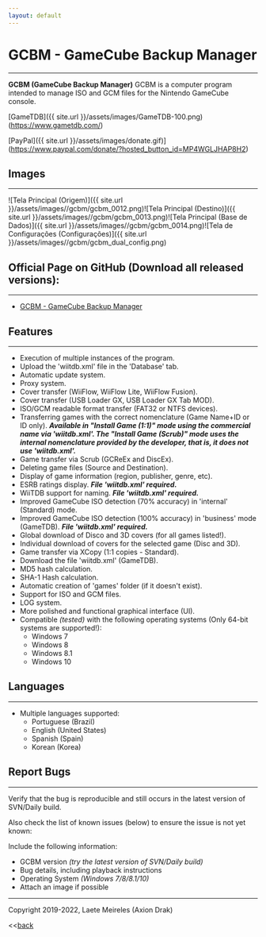 ```yaml
---
layout: default
---
```


# GCBM - GameCube Backup Manager
* * *
**GCBM (GameCube Backup Manager)** GCBM is a computer program intended to manage ISO and GCM files for the Nintendo GameCube console.

[GameTDB]({{ site.url }}/assets/images/GameTDB-100.png)(https://www.gametdb.com/)

[PayPal]({{ site.url }}/assets/images/donate.gif)](https://www.paypal.com/donate/?hosted_button_id=MP4WGLJHAP8H2)

## Images
* * *
![Tela Principal (Origem)]({{ site.url }}/assets/images//gcbm/gcbm_0012.png)![Tela Principal (Destino)]({{ site.url }}/assets/images//gcbm/gcbm_0013.png)![Tela Principal (Base de Dados)]({{ site.url }}/assets/images//gcbm/gcbm_0014.png)![Tela de Configurações (Configurações)]({{ site.url }}/assets/images//gcbm/gcbm_dual_config.png)

## Official Page on GitHub (Download all released versions):
* * *
* [GCBM - GameCube Backup Manager](https://github.com/AxionDrak/GameCube-Backup-Manager/releases)

## Features
* * *
* Execution of multiple instances of the program.
* Upload the 'wiitdb.xml' file in the 'Database' tab.
* Automatic update system.
* Proxy system.
* Cover transfer (WiiFlow, WiiFlow Lite, WiiFlow Fusion).
* Cover transfer (USB Loader GX, USB Loader GX Tab MOD).
* ISO/GCM readable format transfer (FAT32 or NTFS devices).
* Transferring games with the correct nomenclature (Game Name+ID or ID only). 
***Available in "Install Game (1:1)" mode using the commercial name via 'wiitdb.xml'. The "Install Game (Scrub)" mode uses the internal nomenclature provided by the developer, that is, it does not use 'wiitdb.xml'.***
* Game transfer via Scrub (GCReEx and DiscEx).
* Deleting game files (Source and Destination).
* Display of game information (region, publisher, genre, etc).
* ESRB ratings display. ***File 'wiitdb.xml' required.***
* WiiTDB support for naming. ***File 'wiitdb.xml' required.***
* Improved GameCube ISO detection (70% accuracy) in 'internal' (Standard) mode.
* Improved GameCube ISO detection (100% accuracy) in 'business' mode (GameTDB). ***File 'wiitdb.xml' required.***
* Global download of Disco and 3D covers (for all games listed!).
* Individual download of covers for the selected game (Disc and 3D).
* Game transfer via XCopy (1:1 copies - Standard).
* Download the file 'wiitdb.xml' (GameTDB).
* MD5 hash calculation.
* SHA-1 Hash calculation.
* Automatic creation of 'games' folder (if it doesn't exist).
* Support for ISO and GCM files.
* LOG system.
* More polished and functional graphical interface (UI).
* Compatible _(tested)_ with the following operating systems (Only 64-bit systems are supported!):
  - Windows 7
  - Windows 8
  - Windows 8.1
  - Windows 10

## Languages
* * *
* Multiple languages ​​supported:
  * Portuguese (Brazil)
  * English (United States)
  * Spanish (Spain)
  * Korean (Korea)

## Report Bugs
* * *
Verify that the bug is reproducible and still occurs in the latest version of SVN/Daily build.

Also check the list of known issues (below) to ensure the issue is not yet known:

Include the following information:
* GCBM version _(try the latest version of SVN/Daily build)_
* Bug details, including playback instructions
* Operating System _(Windows 7/8/8.1/10)_
* Attach an image if possible

* * *
Copyright 2019-2022, Laete Meireles (Axion Drak)

<<[back](./)
